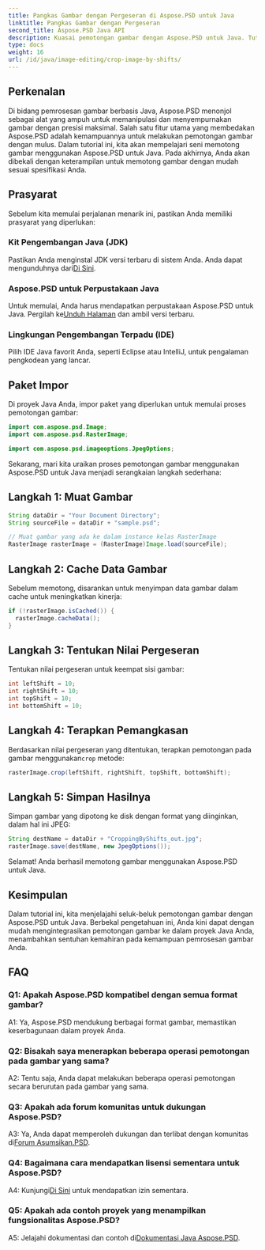 ```yaml
---
title: Pangkas Gambar dengan Pergeseran di Aspose.PSD untuk Java
linktitle: Pangkas Gambar dengan Pergeseran
second_title: Aspose.PSD Java API
description: Kuasai pemotongan gambar dengan Aspose.PSD untuk Java. Tutorial komprehensif untuk manipulasi gambar tanpa hambatan.
type: docs
weight: 16
url: /id/java/image-editing/crop-image-by-shifts/
---
```

## Perkenalan

Di bidang pemrosesan gambar berbasis Java, Aspose.PSD menonjol sebagai alat yang ampuh untuk memanipulasi dan menyempurnakan gambar dengan presisi maksimal. Salah satu fitur utama yang membedakan Aspose.PSD adalah kemampuannya untuk melakukan pemotongan gambar dengan mulus. Dalam tutorial ini, kita akan mempelajari seni memotong gambar menggunakan Aspose.PSD untuk Java. Pada akhirnya, Anda akan dibekali dengan keterampilan untuk memotong gambar dengan mudah sesuai spesifikasi Anda.

## Prasyarat

Sebelum kita memulai perjalanan menarik ini, pastikan Anda memiliki prasyarat yang diperlukan:

### Kit Pengembangan Java (JDK)

 Pastikan Anda menginstal JDK versi terbaru di sistem Anda. Anda dapat mengunduhnya dari[Di Sini](https://www.oracle.com/java/technologies/javase-downloads.html).

### Aspose.PSD untuk Perpustakaan Java

 Untuk memulai, Anda harus mendapatkan perpustakaan Aspose.PSD untuk Java. Pergilah ke[Unduh Halaman](https://releases.aspose.com/psd/java/) dan ambil versi terbaru.

### Lingkungan Pengembangan Terpadu (IDE)

Pilih IDE Java favorit Anda, seperti Eclipse atau IntelliJ, untuk pengalaman pengkodean yang lancar.

## Paket Impor

Di proyek Java Anda, impor paket yang diperlukan untuk memulai proses pemotongan gambar:

```java
import com.aspose.psd.Image;
import com.aspose.psd.RasterImage;

import com.aspose.psd.imageoptions.JpegOptions;
```

Sekarang, mari kita uraikan proses pemotongan gambar menggunakan Aspose.PSD untuk Java menjadi serangkaian langkah sederhana:

## Langkah 1: Muat Gambar

```java
String dataDir = "Your Document Directory";
String sourceFile = dataDir + "sample.psd";

// Muat gambar yang ada ke dalam instance kelas RasterImage
RasterImage rasterImage = (RasterImage)Image.load(sourceFile);
```

## Langkah 2: Cache Data Gambar

Sebelum memotong, disarankan untuk menyimpan data gambar dalam cache untuk meningkatkan kinerja:

```java
if (!rasterImage.isCached()) {
  rasterImage.cacheData();
}
```

## Langkah 3: Tentukan Nilai Pergeseran

Tentukan nilai pergeseran untuk keempat sisi gambar:

```java
int leftShift = 10;
int rightShift = 10;
int topShift = 10;
int bottomShift = 10;
```

## Langkah 4: Terapkan Pemangkasan

 Berdasarkan nilai pergeseran yang ditentukan, terapkan pemotongan pada gambar menggunakan`crop` metode:

```java
rasterImage.crop(leftShift, rightShift, topShift, bottomShift);
```

## Langkah 5: Simpan Hasilnya

Simpan gambar yang dipotong ke disk dengan format yang diinginkan, dalam hal ini JPEG:

```java
String destName = dataDir + "CroppingByShifts_out.jpg";
rasterImage.save(destName, new JpegOptions());
```

Selamat! Anda berhasil memotong gambar menggunakan Aspose.PSD untuk Java.

## Kesimpulan

Dalam tutorial ini, kita menjelajahi seluk-beluk pemotongan gambar dengan Aspose.PSD untuk Java. Berbekal pengetahuan ini, Anda kini dapat dengan mudah mengintegrasikan pemotongan gambar ke dalam proyek Java Anda, menambahkan sentuhan kemahiran pada kemampuan pemrosesan gambar Anda.

## FAQ

### Q1: Apakah Aspose.PSD kompatibel dengan semua format gambar?

A1: Ya, Aspose.PSD mendukung berbagai format gambar, memastikan keserbagunaan dalam proyek Anda.

### Q2: Bisakah saya menerapkan beberapa operasi pemotongan pada gambar yang sama?

A2: Tentu saja, Anda dapat melakukan beberapa operasi pemotongan secara berurutan pada gambar yang sama.

### Q3: Apakah ada forum komunitas untuk dukungan Aspose.PSD?

 A3: Ya, Anda dapat memperoleh dukungan dan terlibat dengan komunitas di[Forum Asumsikan.PSD](https://forum.aspose.com/c/psd/34).

### Q4: Bagaimana cara mendapatkan lisensi sementara untuk Aspose.PSD?

 A4: Kunjungi[Di Sini](https://purchase.aspose.com/temporary-license/) untuk mendapatkan izin sementara.

### Q5: Apakah ada contoh proyek yang menampilkan fungsionalitas Aspose.PSD?

 A5: Jelajahi dokumentasi dan contoh di[Dokumentasi Java Aspose.PSD](https://reference.aspose.com/psd/java/).
